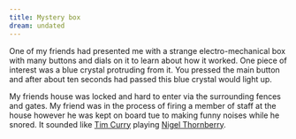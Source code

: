 ```yaml
---
title: Mystery box
dream: undated
---
```


One of my friends <!-- JH --> had presented me with a strange electro-mechanical box with many buttons and dials on it to learn about how it worked. One piece of interest was a blue crystal protruding from it. You pressed the main button and after about ten seconds had passed this blue crystal would light up.

My friends house was locked and hard to enter via the surrounding fences and gates. My friend was in the process of firing a member of staff at the house however he was kept on board tue to making funny noises while he snored. It sounded like [Tim Curry](https://en.wikipedia.org/wiki/Tim_Curry) playing [Nigel Thornberry](https://en.wikipedia.org/wiki/The_Wild_Thornberrys#Characters).